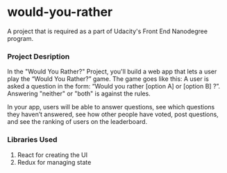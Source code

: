 # would-you-rather
A project that is required as a part of Udacity's Front End Nanodegree program. 

### Project Desription 
In the "Would You Rather?" Project, you'll build a web app that lets a user play the “Would You Rather?” game. The game goes like this: A user is asked a question in the form: “Would you rather [option A] or [option B] ?”. Answering "neither" or "both" is against the rules.

In your app, users will be able to answer questions, see which questions they haven’t answered, see how other people have voted, post questions, and see the ranking of users on the leaderboard.

### Libraries Used 
1. React for creating the UI
2. Redux for managing state


